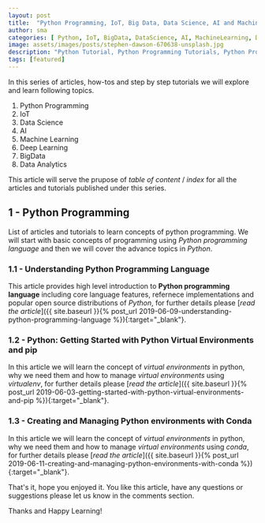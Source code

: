 ```yaml
---
layout: post
title:  "Python Programming, IoT, Big Data, Data Science, AI and Machine Learning Tutorials Series"
author: sma
categories: [ Python, IoT, BigData, DataScience, AI, MachineLearning, DeepLearning ]
image: assets/images/posts/stephen-dawson-670638-unsplash.jpg
description: "Python Tutorial, Python Programming Tutorials, Python Programming, IoT, Data Science, AI and Machine Learning Tutorials Series"
tags: [featured]
---
```


In this series of articles, how-tos and step by step tutorials we will explore and learn following topics.

1. Python Programming
2. IoT
3. Data Science
4. AI
5. Machine Learning
6. Deep Learning 
7. BigData
8. Data Analytics

This article will serve the prupose of *table of content* / *index* for all the articles and tutorials published under this series.

## 1 - Python Programming

List of articles and tutorials to learn concepts of python programming. We will start with basic concepts of programming using *Python programming language* and then we will cover the advance topics in *Python*. 

### 1.1 - Understanding Python Programming Language
This article provides high level introduction to **Python programming language** including core language features, refernece implementations and popular open source distributions of *Python*, for further details please [*read the article*]({{ site.baseurl }}{% post_url 2019-06-09-understanding-python-programming-language %}){:target="_blank"}.

### 1.2 - Python: Getting Started with Python Virtual Environments and pip
In this article we will learn the concept of *virtual environments* in python, why we need them and how to manage *virtual environments* using *virtualenv*,  for further details please [*read the article*]({{ site.baseurl }}{% post_url 2019-06-03-getting-started-with-python-virtual-environments-and-pip %}){:target="_blank"}.

### 1.3 - Creating and Managing Python environments with Conda
In this article we will learn the concept of *virtual environments* in python, why we need them and how to manage *virtual environments* using *conda*,  for further details please [*read the article*]({{ site.baseurl }}{% post_url 2019-06-11-creating-and-managing-python-environments-with-conda %}){:target="_blank"}.



That's it, hope you enjoyed it. You like this article, have any questions or suggestions please let us know in the comments section.

Thanks and Happy Learning!